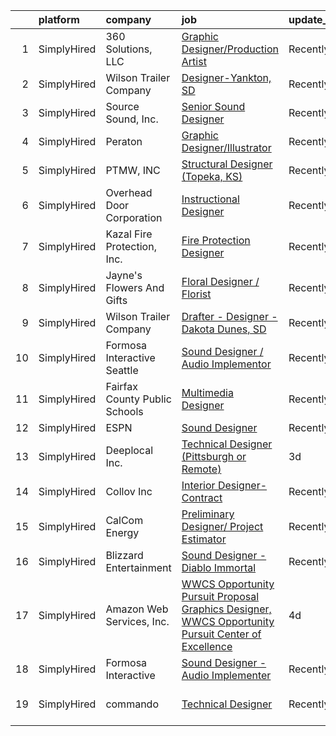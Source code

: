 

|    | platform    | company                       | job                                                                                                                                                                                                                     | update_time   | location             |
|---:|:------------|:------------------------------|:------------------------------------------------------------------------------------------------------------------------------------------------------------------------------------------------------------------------|:--------------|:---------------------|
|  1 | SimplyHired | 360 Solutions, LLC            | [Graphic Designer/Production Artist](https://www.simplyhired.com/job/wTKuKhJFue8gAenatIutsqNnn1KWWLvcslbVcB2Shz7OnZLg523oNA?q=technical+sound+designer)                                                                 | Recently      | Remote               |
|  2 | SimplyHired | Wilson Trailer Company        | [Designer-Yankton, SD](https://www.simplyhired.com/job/8nzhM58O3RWjWCahkODKWJTuxYv7O5e8Hgs9OqYWhWXmcYeinoLabA?q=technical+sound+designer)                                                                               | Recently      | Yankton, SD          |
|  3 | SimplyHired | Source Sound, Inc.            | [Senior Sound Designer](https://www.simplyhired.com/job/mw3datBFZnSnzm3SFniNFlYC60OHbjYX1kgvM61bk-lO-0QBaaabnQ?q=technical+sound+designer)                                                                              | Recently      | Remote               |
|  4 | SimplyHired | Peraton                       | [Graphic Designer/Illustrator](https://www.simplyhired.com/job/qPgY2eAAXeFVDClMPiv6aQ7SNQJC_3pr_mCUUoX7ucxkvEQHNHj-lA?q=technical+sound+designer)                                                                       | Recently      | Chantilly, VA        |
|  5 | SimplyHired | PTMW, INC                     | [Structural Designer (Topeka, KS)](https://www.simplyhired.com/job/MrdjExK9ykZPpacRp83kQUCzM_hydRxvuwohmfBTZA14qZ5FtyDnEg?q=technical+sound+designer)                                                                   | Recently      | Topeka, KS           |
|  6 | SimplyHired | Overhead Door Corporation     | [Instructional Designer](https://www.simplyhired.com/job/mVd_0ZbuYVA4tbfiIgbW6mo_PYn5whXf6Qy6r8TG4qCBoEB2UCxkvg?q=technical+sound+designer)                                                                             | Recently      | Hatfield, PA         |
|  7 | SimplyHired | Kazal Fire Protection, Inc.   | [Fire Protection Designer](https://www.simplyhired.com/job/Q1dex7tsETJdCpyGTi2pJ3hAmarCmHZ8pckYRk6idfy2Qmg3shUp5g?q=technical+sound+designer)                                                                           | Recently      | Tucson, AZ           |
|  8 | SimplyHired | Jayne's Flowers And Gifts     | [Floral Designer / Florist](https://www.simplyhired.com/job/4Ce39xR1AxA_eedvKsT6HA6WQxjZhXtZtuNH82qKQmilmjuRSkMHcg?q=technical+sound+designer)                                                                          | Recently      | Waverly, NY          |
|  9 | SimplyHired | Wilson Trailer Company        | [Drafter - Designer - Dakota Dunes, SD](https://www.simplyhired.com/job/HB_-1N4xC3bKeC4ilyijGRphhSFOqz7SQDTFRn-DRHyuQoL8v1iZEw?q=technical+sound+designer)                                                              | Recently      | Dakota Dunes, SD     |
| 10 | SimplyHired | Formosa Interactive Seattle   | [Sound Designer / Audio Implementor](https://www.simplyhired.com/job/vlF4rzpIgemNyADbSUoWC36FtYYh2ouWspqfTFtuxzveh07-6RCwmg?q=technical+sound+designer)                                                                 | Recently      | Seattle, WA          |
| 11 | SimplyHired | Fairfax County Public Schools | [Multimedia Designer](https://www.simplyhired.com/job/BXUlJYuNTQR5ZY46hn7okl7JxO8TY-kpAS8tEfTdQBmHoSeotUwkLw?q=technical+sound+designer)                                                                                | Recently      | Fairfax County, VA   |
| 12 | SimplyHired | ESPN                          | [Sound Designer](https://www.simplyhired.com/job/-pQTL77CSRSoogkAPIImoniIHQxPXM21wAqOE09JhGOiN3sPS6ZjRg?q=technical+sound+designer)                                                                                     | Recently      | Bristol, CT          |
| 13 | SimplyHired | Deeplocal Inc.                | [Technical Designer (Pittsburgh or Remote)](https://www.simplyhired.com/job/IURHlFknBRF0bj9IvDLyQwYHZPT5JLcJT5y06T2dxRhWj1roHtcs2Q?q=technical+sound+designer)                                                          | 3d            | Remote               |
| 14 | SimplyHired | Collov Inc                    | [Interior Designer-Contract](https://www.simplyhired.com/job/BWulXfwm_DajYkRoVR_cHEZ0YAw0ZzUYn4k1ZR9ZbVk7SbJZhkaf0Q?q=technical+sound+designer)                                                                         | Recently      | Remote               |
| 15 | SimplyHired | CalCom Energy                 | [Preliminary Designer/ Project Estimator](https://www.simplyhired.com/job/aJowns8Ln9qdvYZWYqyCjfwxCgdFh8KrWAHqEErQDxbHDjidM3cxOw?q=technical+sound+designer)                                                            | Recently      | Durango, CO          |
| 16 | SimplyHired | Blizzard Entertainment        | [Sound Designer - Diablo Immortal](https://www.simplyhired.com/job/be44SuZxxfwebqNPsGkhf71yHynOZ_Q7VRJIkl51HzMzpl7Qx8Iqxg?q=technical+sound+designer)                                                                   | Recently      | Irvine, CA           |
| 17 | SimplyHired | Amazon Web Services, Inc.     | [WWCS Opportunity Pursuit Proposal Graphics Designer, WWCS Opportunity Pursuit Center of Excellence](https://www.simplyhired.com/job/CYEKGlzgsc6wIWOYHf2JxaLARdZFqHZ8vWa43jxVA4il45kIdR88mQ?q=technical+sound+designer) | 4d            | Washington, DC       |
| 18 | SimplyHired | Formosa Interactive           | [Sound Designer - Audio Implementer](https://www.simplyhired.com/job/E63_BRjyLumhk01Bv7mOuaoR0vafXGhLD-NTsS2e6CEpoHi4FvqYnw?q=technical+sound+designer)                                                                 | Recently      | Burbank, CA          |
| 19 | SimplyHired | commando                      | [Technical Designer](https://www.simplyhired.com/job/51kjM_X2Joa2UeqZYZubaOo3Z4hdTvxhA_jcIgjlcQs1zII5KGddug?q=technical+sound+designer)                                                                                 | Recently      | South Burlington, VT |